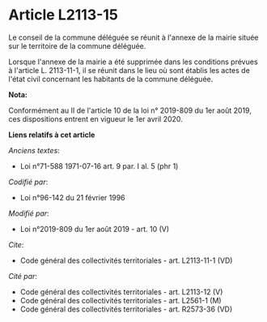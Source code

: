 # Article L2113-15

Le conseil de la commune déléguée se réunit à l'annexe de la mairie située sur le territoire de la commune déléguée. 

Lorsque l'annexe de la mairie a été supprimée dans les conditions prévues à l'article L. 2113-11-1, il se réunit dans le lieu
où sont établis les actes de l'état civil concernant les habitants de la commune déléguée.

**Nota:**

Conformément au II de l'article 10 de la loi n° 2019-809 du 1er août 2019, ces dispositions entrent en vigueur le 1er avril
2020.

**Liens relatifs à cet article**

_Anciens textes_:

  - Loi n°71-588 1971-07-16 art. 9 par. I al. 5 (phr 1)

_Codifié par_:

  - Loi n°96-142 du 21 février 1996

_Modifié par_:

  - Loi n°2019-809 du 1er août 2019 - art. 10 (V)

_Cite_:

  - Code général des collectivités territoriales - art. L2113-11-1 (VD)

_Cité par_:

  - Code général des collectivités territoriales - art. L2113-12 (V)
  - Code général des collectivités territoriales - art. L2561-1 (M)
  - Code général des collectivités territoriales - art. R2573-36 (VD)
